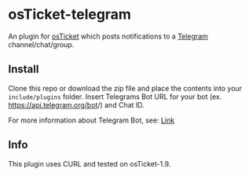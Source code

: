 osTicket-telegram
==============
An plugin for [osTicket](https://osticket.com) which posts notifications to a [Telegram](https://telegram.org) channel/chat/group.

Install
--------
Clone this repo or download the zip file and place the contents into your `include/plugins` folder.
Insert Telegrams Bot URL for your bot (ex. https://api.telegram.org/bot<token>/) and Chat ID.

For more information about Telegram Bot, see: [Link](https://core.telegram.org/bots/api)

Info
------
This plugin uses CURL and tested on osTicket-1.9.
